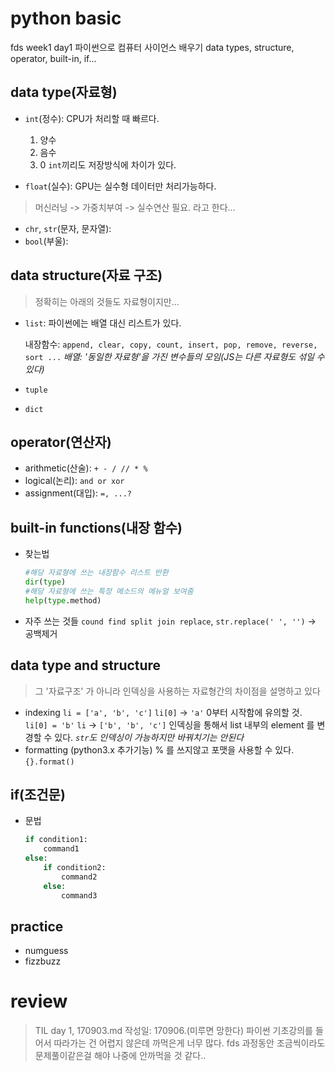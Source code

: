 # python basic
fds week1 day1 파이썬으로 컴퓨터 사이언스 배우기
data types, structure, operator, built-in, if...

## data type(자료형)
* `int`(정수): CPU가 처리할 때 빠르다.
  1. 양수
  1. 음수
  1. 0
  `int`끼리도 저장방식에 차이가 있다.

* `float`(실수): GPU는 실수형 데이터만 처리가능하다.
> 머신러닝 -> 가중치부여 -> 실수연산 필요. 라고 한다...
* `chr`, `str`(문자, 문자열): 
* `bool`(부울): 

## data structure(자료 구조)
> 정확히는 아래의 것들도 자료형이지만...
* `list`: 파이썬에는 배열 대신 리스트가 있다.

  내장함수: `append, clear, copy, count, insert, pop, remove, reverse, sort ...`
  *배열: '동일한 자료형'을 가진 변수들의 모임(JS는 다른 자료형도 섞일 수 있다)*
* `tuple`
* `dict` 

## operator(연산자)
* arithmetic(산술): `+ - / // * %`
* logical(논리): `and or xor`
* assignment(대입): `=, ...?` 

## built-in functions(내장 함수)
* 찾는법
  ```python
  #해당 자료형에 쓰는 내장함수 리스트 반환
  dir(type)
  #해당 자료형에 쓰는 특정 메소드의 메뉴얼 보여줌
  help(type.method)
  ```
* 자주 쓰는 것들
  `cound find split join replace`, `str.replace(' ', '')` -> 공백제거

## data type and structure
> 그 '자료구조' 가 아니라 인덱싱을 사용하는 자료형간의 차이점을 설명하고 있다
* indexing
  `li = ['a', 'b', 'c']`
  `li[0]` -> `'a'`
  0부터 시작함에 유의할 것.
  `li[0] = 'b'`
  `li` -> `['b', 'b', 'c']`
  인덱싱을 통해서 list 내부의 element 를 변경할 수 있다.
  *`str`도 인덱싱이 가능하지만 바꿔치기는 안된다*
* formatting (python3.x 추가기능)
  % 를 쓰지않고 포맷을 사용할 수 있다.
  `{}.format()`

## if(조건문)
* 문법
  ```python
  if condition1:
      command1
  else:
      if condition2:
          command2
      else:
          command3
  ```

## practice
* numguess
* fizzbuzz

# review
> TIL day 1, 170903.md 작성일: 170906.(미루면 망한다)
> 파이썬 기초강의를 들어서 따라가는 건 어렵지 않은데 까먹은게 너무 많다.
> fds 과정동안 조금씩이라도 문제풀이같은걸 해야 나중에 안까먹을 것 같다..